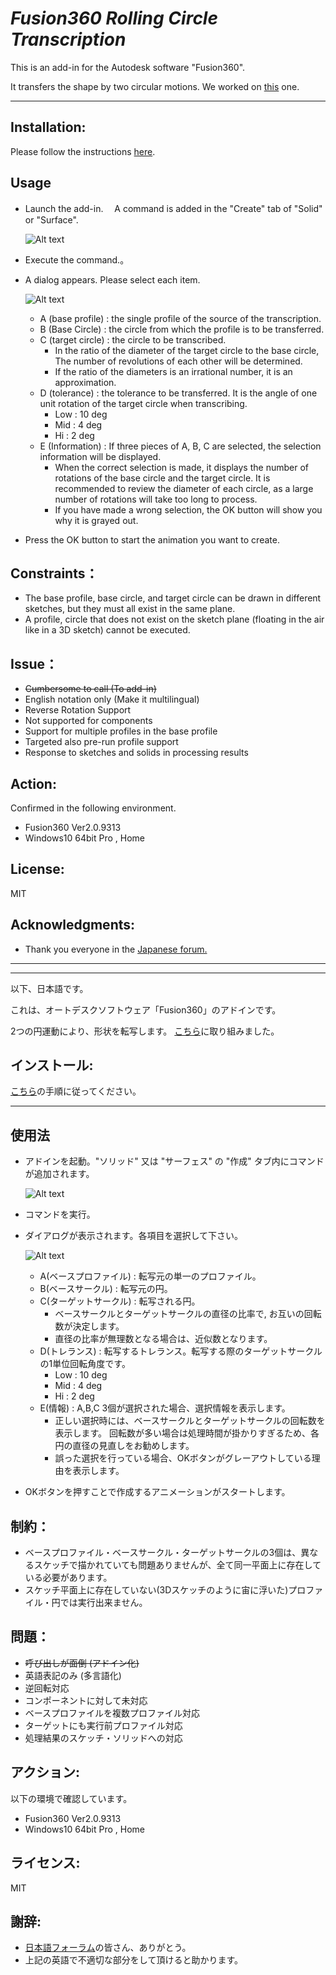 # ***Fusion360  Rolling Circle Transcription***
This is an add-in for the Autodesk software "Fusion360".

It transfers the shape by two circular motions.
We worked on [this](https://forums.autodesk.com/t5/fusion-360-api-and-scripts/weird-gears-help-in-scripting/td-p/9840513) one.

***
## Installation:
Please follow the instructions [here](https://knowledge.autodesk.com/support/fusion-360/troubleshooting/caas/sfdcarticles/sfdcarticles/How-to-install-an-ADD-IN-and-Script-in-Fusion-360.html).

## Usage
+ Launch the add-in.　 A command is added in the "Create" tab of "Solid" or "Surface".

    ![Alt text](./resources/tool_panel_eng.png)
+ Execute the command.。
+ A dialog appears. Please select each item.

    ![Alt text](./resources/dialog.png)
    + A (base profile) : the single profile of the source of the transcription.
    + B (Base Circle) : the circle from which the profile is to be transferred.
    + C (target circle) : the circle to be transcribed.
        + In the ratio of the diameter of the target circle to the base circle,
        The number of revolutions of each other will be determined.
        + If the ratio of the diameters is an irrational number, it is an approximation.
    + D (tolerance) : the tolerance to be transferred. It is the angle of one unit rotation of the target circle when transcribing.
        + Low : 10 deg
        + Mid : 4 deg
        + Hi : 2 deg
    + E (Information) : If three pieces of A, B, C are selected, the selection information will be displayed.
        + When the correct selection is made, it displays the number of rotations of the base circle and the target circle.
        It is recommended to review the diameter of each circle, as a large number of rotations will take too long to process.
        + If you have made a wrong selection, the OK button will show you why it is grayed out.
+ Press the OK button to start the animation you want to create.

## Constraints：
- The base profile, base circle, and target circle can be drawn in different sketches, but they must all exist in the same plane.
- A profile, circle that does not exist on the sketch plane (floating in the air like in a 3D sketch) cannot be executed.

## Issue：
- ~~Cumbersome to call (To add-in)~~
- English notation only (Make it multilingual)
- Reverse Rotation Support
- Not supported for components
- Support for multiple profiles in the base profile
- Targeted also pre-run profile support
- Response to sketches and solids in processing results

## Action:
Confirmed in the following environment.
+ Fusion360 Ver2.0.9313
+ Windows10 64bit Pro , Home

## License:
MIT

## Acknowledgments:
+ Thank you everyone in the [Japanese forum.](https://forums.autodesk.com/t5/fusion-360-ri-ben-yu/bd-p/707)

***
***
以下、日本語です。

これは、オートデスクソフトウェア「Fusion360」のアドインです。

2つの円運動により、形状を転写します。
[こちら](https://forums.autodesk.com/t5/fusion-360-api-and-scripts/weird-gears-help-in-scripting/td-p/9840513)に取り組みました。

## インストール:
[こちら](https://knowledge.autodesk.com/ja/support/fusion-360/troubleshooting/caas/sfdcarticles/sfdcarticles/JPN/How-to-install-an-ADD-IN-and-Script-in-Fusion-360.html)の手順に従ってください。

***
## 使用法
+ アドインを起動。"ソリッド" 又は "サーフェス" の "作成" タブ内にコマンドが追加されます。

    ![Alt text](./resources/tool_panel_jpn.png)
+ コマンドを実行。

+ ダイアログが表示されます。各項目を選択して下さい。

    ![Alt text](./resources/dialog.png)
    + A(ベースプロファイル) : 転写元の単一のプロファイル。
    + B(ベースサークル) : 転写元の円。
    + C(ターゲットサークル) : 転写される円。
        + ベースサークルとターゲットサークルの直径の比率で,
        お互いの回転数が決定します。
        + 直径の比率が無理数となる場合は、近似数となります。
    + D(トレランス) : 転写するトレランス。転写する際のターゲットサークルの1単位回転角度です。
        + Low : 10 deg
        + Mid : 4 deg
        + Hi : 2 deg
    + E(情報) : A,B,C 3個が選択された場合、選択情報を表示します。
        + 正しい選択時には、ベースサークルとターゲットサークルの回転数を表示します。
        回転数が多い場合は処理時間が掛かりすぎるため、各円の直径の見直しをお勧めします。
        + 誤った選択を行っている場合、OKボタンがグレーアウトしている理由を表示します。
+ OKボタンを押すことで作成するアニメーションがスタートします。

## 制約：
- ベースプロファイル・ベースサークル・ターゲットサークルの3個は、異なるスケッチで描かれていても問題ありませんが、全て同一平面上に存在している必要があります。
- スケッチ平面上に存在していない(3Dスケッチのように宙に浮いた)プロファイル・円では実行出来ません。

## 問題：
- ~~呼び出しが面倒 (アドイン化)~~
- 英語表記のみ (多言語化)
- 逆回転対応
- コンポーネントに対して未対応
- ベースプロファイルを複数プロファイル対応
- ターゲットにも実行前プロファイル対応
- 処理結果のスケッチ・ソリッドへの対応

## アクション:
以下の環境で確認しています。
 + Fusion360 Ver2.0.9313
 + Windows10 64bit Pro , Home

## ライセンス:
MIT

## 謝辞:
+ [日本語フォーラム](https://forums.autodesk.com/t5/fusion-360-ri-ben-yu/bd-p/707)の皆さん、ありがとう。
+ 上記の英語で不適切な部分をして頂けると助かります。